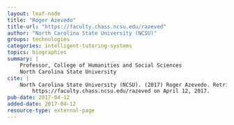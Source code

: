 ```yaml
---
layout: leaf-node
title: "Roger Azevedo"
title-url: "https://faculty.chass.ncsu.edu/razeved"
author: "North Carolina State University (NCSU)"
groups: technologies
categories: intelligent-tutoring-systems
topics: biographies
summary: |
    Professor, College of Humanities and Social Sciences
    North Carolina State University
cite: |
    North Carolina State University (NCSU). (2017) Roger Azevedo. Retrieved from:
        https://faculty.chass.ncsu.edu/razeved on April 12, 2017.
pub-date: 2017-04-12
added-date: 2017-04-12
resource-type: external-page
---
```

